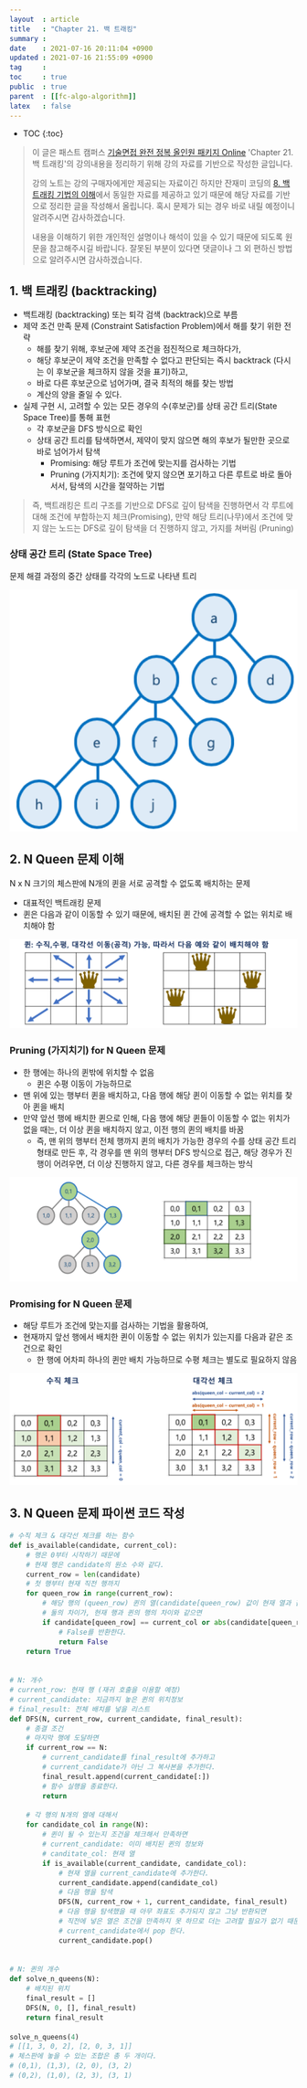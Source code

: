 ```yaml
---
layout  : article
title   : "Chapter 21. 백 트래킹"
summary : 
date    : 2021-07-16 20:11:04 +0900
updated : 2021-07-16 21:55:09 +0900
tag     : 
toc     : true
public  : true
parent  : [[fc-algo-algorithm]]
latex   : false
---
```

* TOC
{:toc}

> 이 글은 패스트 캠퍼스 [기술면접 완전 정복 올인원 패키지 Online](https://fastcampus.co.kr/dev_online_algo) 'Chapter 21. 백 트래킹'의 강의내용을 정리하기 위해 강의 자료를 기반으로 작성한 글입니다.
>
> 강의 노트는 강의 구매자에게만 제공되는 자료이긴 하지만 잔재미 코딩의 [8. 백 트래킹 기법의 이해](https://www.fun-coding.org/Chapter21-backtracking-live.html)에서 동일한 자료를 제공하고 있기 때문에 해당 자료를 기반으로 정리한 글을 작성해서 올립니다. 혹시 문제가 되는 경우 바로 내릴 예정이니 알려주시면 감사하겠습니다.
>
> 내용을 이해하기 위한 개인적인 설명이나 해석이 있을 수 있기 때문에 되도록 원문을 참고해주시길 바랍니다.
> 잘못된 부분이 있다면 댓글이나 그 외 편하신 방법으로 알려주시면 감사하겠습니다.

## 1. 백 트래킹 (backtracking)

* 백트래킹 (backtracking) 또는 퇴각 검색 (backtrack)으로 부름
* 제약 조건 만족 문제 (Constraint Satisfaction Problem)에서 해를 찾기 위한 전략
    * 해를 찾기 위해, 후보군에 제약 조건을 점진적으로 체크하다가,
    * 해당 후보군이 제약 조건을 만족할 수 없다고 판단되는 즉시 backtrack (다시는 이 후보군을 체크하지 않을 것을 표기)하고,
    * 바로 다른 후보군으로 넘어가며, 결국 최적의 해를 찾는 방법
    * 계산의 양을 줄일 수 있다.
* 실제 구현 시, 고려할 수 있는 모든 경우의 수(후보군)를 상태 공간 트리(State Space Tree)를 통해 표현
    * 각 후보군을 DFS 방식으로 확인
    * 상태 공간 트리를 탐색하면서, 제약이 맞지 않으면 해의 후보가 될만한 곳으로 바로 넘어가서 탐색
        * Promising: 해당 루트가 조건에 맞는지를 검사하는 기법
        * Pruning (가지치기): 조건에 맞지 않으면 포기하고 다른 루트로 바로 돌아서서, 탐색의 시간을 절약하는 기법

> 즉, 백트래킹은 트리 구조를 기반으로 DFS로 깊이 탐색을 진행하면서 각 루트에 대해 조건에 부합하는지 체크(Promising), 만약 해당 트리(나무)에서 조건에 맞지 않는 노드는 DFS로 깊이 탐색을 더 진행하지 않고, 가지를 쳐버림 (Pruning)

### 상태 공간 트리 (State Space Tree)

문제 해결 과정의 중간 상태를 각각의 노드로 나타낸 트리

![state space tree](/post-img/fc-algo-algorithm-21-back-tracking/1_statespacetree.png)

## 2. N Queen 문제 이해

N x N 크기의 체스판에 N개의 퀸을 서로 공격할 수 없도록 배치하는 문제

* 대표적인 백트래킹 문제
* 퀸은 다음과 같이 이동할 수 있기 때문에, 배치된 퀸 간에 공격할 수 없는 위치로 배치해야 함

![queen move](/post-img/fc-algo-algorithm-21-back-tracking/2_queen_move.png)

### Pruning (가지치기) for N Queen 문제

* 한 행에는 하나의 퀸밖에 위치할 수 없음
    * 퀸은 수평 이동이 가능하므로
* 맨 위에 있는 행부터 퀸을 배치하고, 다음 행에 해당 퀸이 이동할 수 없는 위치를 찾아 퀸을 배치
* 만약 앞선 행에 배치한 퀸으로 인해, 다음 행에 해당 퀸들이 이동할 수 없는 위치가 없을 때는, 더 이상 퀸을 배치하지 않고, 이전 행의 퀸의 배치를 바꿈
    * 즉, 맨 위의 행부터 전체 행까지 퀸의 배치가 가능한 경우의 수를 상태 공간 트리 형태로 만든 후, 각 경우를 맨 위의 행부터 DFS 방식으로 접근, 해당 경우가 진행이 어려우면, 더 이상 진행하지 않고, 다른 경우를 체크하는 방식

![back tracking](/post-img/fc-algo-algorithm-21-back-tracking/3_backtracking.png)

### Promising for N Queen 문제

* 해당 루트가 조건에 맞는지를 검사하는 기법을 활용하여,
* 현재까지 앞선 행에서 배치한 퀸이 이동할 수 없는 위치가 있는지를 다음과 같은 조건으로 확인
    * 한 행에 어차피 하나의 퀸만 배치 가능하므로 수평 체크는 별도로 필요하지 않음

![n queen promising](/post-img/fc-algo-algorithm-21-back-tracking/4_nqueen.png)

## 3. N Queen 문제 파이썬 코드 작성

```python
# 수직 체크 & 대각선 체크를 하는 함수
def is_available(candidate, current_col):
    # 행은 0부터 시작하기 때문에
    # 현재 행은 candidate의 원소 수와 같다.
    current_row = len(candidate)
    # 첫 행부터 현재 직전 행까지
    for queen_row in range(current_row):
        # 해당 행의 (queen_row) 퀸의 열(candidate[queen_row) 값이 현재 열과 같거나
        # 둘의 차이가, 현재 행과 퀸의 행의 차이와 같으면
        if candidate[queen_row] == current_col or abs(candidate[queen_row] - current_col) == current_row - queen_row:
            # False를 반환한다.
            return False
    return True


# N: 개수
# current_row: 현재 행 (재귀 호출을 이용할 예정)
# current_candidate: 지금까지 놓은 퀸의 위치정보
# final_result: 전체 배치를 넣을 리스트
def DFS(N, current_row, current_candidate, final_result):
    # 종결 조건
    # 마지막 행에 도달하면
    if current_row == N:
        # current_candidate를 final_result에 추가하고
        # current_candidate가 아닌 그 복사본을 추가한다.
        final_result.append(current_candidate[:])
        # 함수 실행을 종료한다.
        return

    # 각 행의 N개의 열에 대해서
    for candidate_col in range(N):
        # 퀸이 될 수 있는지 조건을 체크해서 만족하면
        # current_candidate: 이미 배치된 퀸의 정보와
        # canditate_col: 현재 열
        if is_available(current_candidate, candidate_col):
            # 현재 열을 current_candidate에 추가한다.
            current_candidate.append(candidate_col)
            # 다음 행을 탐색
            DFS(N, current_row + 1, current_candidate, final_result)
            # 다음 행을 탐색했을 때 아무 좌표도 추가되지 않고 그냥 반환되면
            # 직전에 넣은 열은 조건을 만족하지 못 하므로 더는 고려할 필요가 없기 때문에
            # current_candidate에서 pop 한다.
            current_candidate.pop()


# N: 퀸의 개수
def solve_n_queens(N):
    # 배치된 위치
    final_result = []
    DFS(N, 0, [], final_result)
    return final_result

solve_n_queens(4)
# [[1, 3, 0, 2], [2, 0, 3, 1]]
# 체스판에 놓을 수 있는 조합은 총 두 개이다.
# (0,1), (1,3), (2, 0), (3, 2)
# (0,2), (1,0), (2, 3), (3, 1)
```
